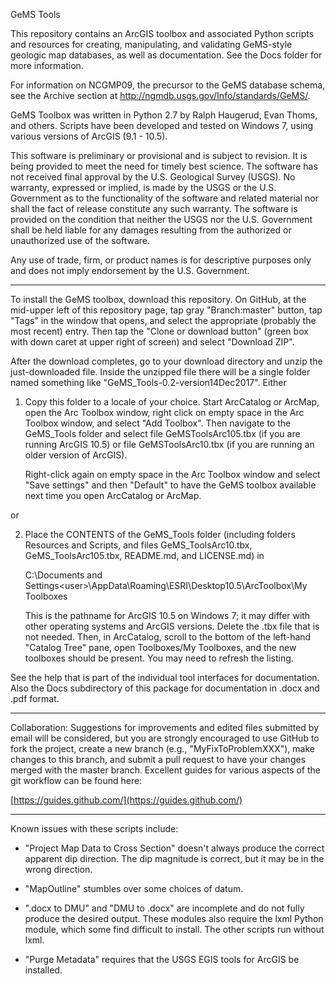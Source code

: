 GeMS Tools

This repository contains an ArcGIS toolbox and associated Python scripts and resources for creating, manipulating, and validating GeMS-style geologic map databases, as well as documentation.  See the Docs folder for more information. 

For information on NCGMP09, the precursor to the GeMS database schema, see the Archive section at http://ngmdb.usgs.gov/Info/standards/GeMS/.

GeMS Toolbox was written in Python 2.7 by Ralph Haugerud, Evan Thoms, and others. Scripts have been developed and tested on Windows 7, using various versions of ArcGIS (9.1 - 10.5). 

This software is preliminary or provisional and is subject to revision. It is being provided to meet the need for timely best science. The software has not received final approval by the U.S. Geological Survey (USGS). No warranty, expressed or implied, is made by the USGS or the U.S. Government as to the functionality of the software and related material nor shall the fact of release constitute any such warranty. The software is provided on the condition that neither the USGS nor the U.S. Government shall be held liable for any damages resulting from the authorized or unauthorized use of the software.

Any use of trade, firm, or product names is for descriptive purposes only and does not imply endorsement by the U.S. Government.

-----------------------------------------------------------------

To install the GeMS toolbox, download this repository. On GitHub, at the mid-upper left of this repository page, tap gray "Branch:master" button, tap "Tags" in the window that opens, and select the appropriate (probably the most recent) entry.  Then tap the "Clone or download button" (green box with down caret at upper right of screen) and select "Download ZIP". 

After the download completes, go to your download directory and unzip the just-downloaded file. Inside the unzipped file there will be a single folder named something like "GeMS_Tools-0.2-version14Dec2017". Either 

1. Copy this folder to a locale of your choice. Start ArcCatalog or ArcMap, open the Arc Toolbox window, right click on empty space in the Arc Toolbox window, and select "Add Toolbox".  Then navigate to the GeMS_Tools folder and select file GeMSToolsArc105.tbx (if you are running ArcGIS 10.5) or file GeMSToolsArc10.tbx (if you are running an older version of ArcGIS).

    Right-click again on empty space in the Arc Toolbox window and select "Save settings" and then "Default" to have the GeMS toolbox available next time you open ArcCatalog or ArcMap.

or 

2. Place the CONTENTS of the GeMS_Tools folder (including folders Resources and Scripts, and files GeMS_ToolsArc10.tbx, GeMS_ToolsArc105.tbx, README.md, and LICENSE.md) in

    C:\Documents and Settings\<user>\AppData\Roaming\ESRI\Desktop10.5\ArcToolbox\My Toolboxes

    This is the pathname for ArcGIS 10.5 on Windows 7; it may differ with other operating systems and ArcGIS versions. Delete the .tbx file that is not needed. Then, in ArcCatalog, scroll to the bottom of the left-hand "Catalog Tree" pane, open Toolboxes/My Toolboxes, and the new toolboxes should be present. You may need to refresh the listing. 

See the help that is part of the individual tool interfaces for documentation. Also the Docs subdirectory of this package for documentation in .docx and .pdf format. 

-----------------------------------------------------------------

Collaboration: Suggestions for improvements and edited files submitted by email will be considered, but you are strongly encouraged to use GitHub to fork the project, create a new branch (e.g., "MyFixToProblemXXX"), make changes to this branch, and submit a pull request to have your changes merged with the master branch. Excellent guides for various aspects of the git workflow can be found here:

[https://guides.github.com/](https://guides.github.com/)

-----------------------------------------------------------------

Known issues with these scripts include:

* "Project Map Data to Cross Section" doesn't always produce the correct apparent dip direction. The dip magnitude is correct, but it may be in the wrong direction.

* "MapOutline" stumbles over some choices of datum.

* ".docx to DMU" and "DMU to .docx" are incomplete and do not fully produce the desired output. These modules also 
require the lxml Python module, which some find difficult to install. The other scripts run without lxml.  

* "Purge Metadata" requires that the USGS EGIS tools for ArcGIS be installed. 
